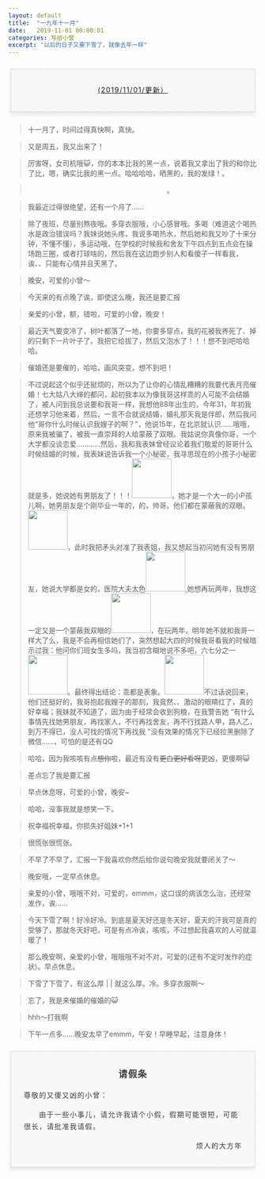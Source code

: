 ```yaml
---
layout: default
title:  "一九年十一月"
date:   2019-11-01 00:00:01
categories: 写给小曾
excerpt: "以后的日子又要下雪了，就像去年一样"
---
```



<section style="margin: 20px 0px;">
    <section style="padding: 5px;box-sizing: border-box;">
        <section style="text-align: center;border-width: 1px;border-style: dashed;border-color: #cccccc;background: #f8f8f8;box-shadow: #e5e5e5 -1px 5px 7px;letter-spacing: 1.5px;padding: 1em;color: #3f3e3f;box-sizing: border-box;">
            <section style="text-align: justify;padding: 2px 0.8em;line-height: 1.75em;font-size: 14px;box-sizing: border-box;">
                <p style="text-align: center;">
                    <a href="">(2019/11/01/更新）</a>
                </p>
            </section>
        </section>
    </section>
</section>

> 十一月了，时间过得真快啊，真快。

> 又是周五，我又出来了！

> 厉害呀，女司机哦😺，你的本本比我的黑一点，说着我又拿出了我的和你比了比，嗯，确实比我的黑一点。哈哈哈哈，晒黑的，我的发绿！。

> <font color="white">还是那句话啊：我喜欢你呀，可不许质疑。😺</font>。

> 我最近过得很绝望，还有一个月了…… 

> 除了夜班，尽量别熬夜哦。多穿衣服哦，小心感冒哦。多喝（难道这个喝热水是政治错误吗？我妹说她头疼，我说多喝热水，然后她和我又吵了十来分钟，不懂不懂），多运动哦，在学校的时候我和舍友下午四点到五点会在操场跑三圈，或者打球啥的，然后我在这边跑步别人和看傻子一样看我，诶、、只能有心情并且天黑了。

> 晚安，可爱的小曾～

> 今天来的有点晚了诶，即使这么晚，我还是要汇报<font color="white">我喜欢你呀</font>

> 亲爱的小曾，额，错啦，可爱的小曾，晚安！

> 最近天气要变冷了，树叶都落了一地，你要多穿点，我的花被我养死了、掉的只剩下一片叶子了。我把它给拔了，然后又泡水了！！！想不到吧哈哈哈。

> 催婚还是要催的，哈哈，画风突变，想不到吧！

> 不过说起这个似乎还挺烦的，所以为了让你的心情乱糟糟的我要代表月亮催婚！七大姑八大婶的都问，起初我本以为像我哥这样乖的人可能不会结婚了，被人问到我总说要和我哥一样，我想他88年出生的，今年31，年初我还想学习他来着，然后，一言不合就说结婚，婚礼那天我是伴郎，然后我问他“哥你什么时候认识我嫂子的啊？”，他说15年，在北京就认识……哦哦，原来我被骗了，被我一直崇拜的人给蒙蔽了双眼。我姑说你真像你哥，一个大学都没谈恋爱…………然后，我和我表妹曾经议论着我们敬爱的哥哥什么时候结婚的时候，我表妹说告诉我一个小秘密，我寻思现在的小孩子小秘密就是多，她说她有男朋友了！！！<img src="https://ae01.alicdn.com/kf/H784cb0fa2f8040c4a4a25dbda26804d9t.jpg" width="80">，她才是一个大一的小P孩儿啊，她男朋友是个刚毕业一年的，的，帅哥。他们都在蒙蔽我的双眼。<img src="https://p.pstatp.com/origin/1372300002d7bc56e9064" width="80">，此时我把矛头对准了我表姐，我又想起当初问她有没有男朋友，她说大学都是女的，医院大夫太色<img src="https://p.pstatp.com/origin/ff980000740c8b491975" width="80">,她想再玩两年，我想这一定又是一个蒙蔽我双眼的<img src="https://p.pstatp.com/origin/1372300002d7bc56e9064" width="80">，在玩两年，明年她不就和我哥一样大了么，我是不会再相信她们了，突然想起大四的时候我哥看我的时候暗示过我：他问你们班女生多吗，我当初含糊地说不多吧，六七分之一<img src="https://p.pstatp.com/origin/ff320000b0d15bd3acc1" width="80">。最终得出结论：乖都是表象。<img src="https://p.pstatp.com/origin/fe33000100c7eaa4aa65" width="80">不过话说回来，他们还挺好的，我哥抱起我嫂子的那刻，我竟然、、激动的眼睛红了，真的好幸福；我妹就不知道了，因为由于经常会收到狗粮，在我警告她 “有什么事情先找她男朋友，再找家人，不行再找舍友，再不行找路人甲，路人乙，到万不得已，没人可找的情况下再找我 ”没有效果的情况下已经拉黑删除了微信……，可怕的是还有QQ

> 哈哈，因为我咳咳有点<s>想你</s>啦，最近有没有<s>更白更好看呀</s>更凶，更傻啊😺

> 差点忘了我是要汇报<font color="white">我喜欢你呀</font>

> 早点休息呀，可爱的小曾，晚安~

> 哈哈，没事我就是想笑一下。

> 祝幸福祝幸福，你损失好姐妹+1+1

> 很慌张很慌张。

> 不早了不早了，汇报一下我喜欢你然后给你说句晚安我就要闭关了～

> 晚安哦，一定早点休息。 

> 亲爱的小曾，哦哦不对，可爱的，emmm，这口误的病该怎么治，还经常发作，诶……

> 今天下雪了啊！好冷好冷。到底是夏天好还是冬天好，夏天的汗我可是真的受够了，那就冬天好吧，可是有点冷诶，咳咳，不过想起我喜欢的人可就温暖了！

> 那么晚安啊，亲爱的小曾，哦哦哦不对不对，可爱的(还有不定时发作的症状)。早点休息。

> 下雪了下雪了，有这么厚 |                                   | 就这么厚。冷。多穿衣服啊～

> 忘了，我是来催婚的催婚的😺

> hhh～打我啊

> 下午一点多……晚安太早了emmm，午安！早睡早起，注意身体！


<section style="margin: 20px 0px;">
    <section style="padding: 5px;box-sizing: border-box;">
        <section style="text-align: center;border-width: 1px;border-style: dashed;border-color: #cccccc;background: #f8f8f8;box-shadow: #e5e5e5 -1px 5px 7px;letter-spacing: 1.5px;padding: 1em;color: #3f3e3f;box-sizing: border-box;">
            <section style="padding: 2px 0.8em;line-height: 1.75em;font-size: 14px;box-sizing: border-box;">
                <p style="text-align: center; font-size: 18px">
                    <b>请假条</b>
                </p>
                <p style="text-align: left;">
                    尊敬的又傻又凶的小曾：
                </p>
                <p style="text-align: left;">
                    &emsp;&emsp;由于一些小事儿，请允许我请个小假，假期可能很短，可能很长，请批准我请假。
                </p>
                <p style="text-align: right;">
                    烦人的大方年
                </p>
            </section>
        </section>
    </section>
</section>
